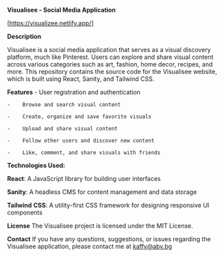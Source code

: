 **Visualisee - Social Media Application**

[https://visualizee.netlify.app/]


**Description**

Visualisee is a social media application that serves as a visual discovery platform, much like Pinterest. Users can explore and share visual content across various categories such as art, fashion, home decor, recipes, and more. This repository contains the source code for the Visualisee website, which is built using React, Sanity, and Tailwind CSS.

**Features**
    -    User registration and authentication

    -    Browse and search visual content

    -    Create, organize and save favorite visuals

    -    Upload and share visual content

    -    Follow other users and discover new content

    -    Like, comment, and share visuals with friends

**Technologies Used:**

**React**: A JavaScript library for building user interfaces

**Sanity**: A headless CMS for content management and data storage

**Tailwind** **CSS**: A utility-first CSS framework for designing responsive UI components


**License**
The Visualisee project is licensed under the MIT License.

**Contact**
If you have any questions, suggestions, or issues regarding the Visualisee application, please contact me at kaffy@abv.bg